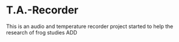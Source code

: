 # T.A.-Recorder
This is an audio and temperature recorder project started to help the research of frog studies
ADD
